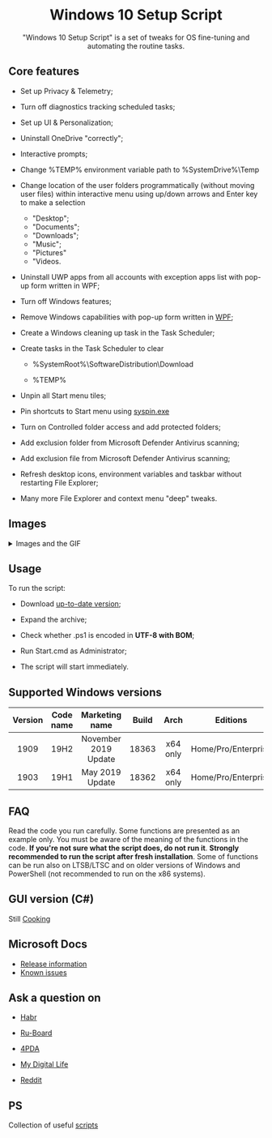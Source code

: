 <div align="center">
  <h1>Windows 10 Setup Script</h1>

"Windows 10 Setup Script" is a set of tweaks for OS fine-tuning and automating the routine tasks.
</div>

## Core features

- Set up Privacy & Telemetry;

- Turn off diagnostics tracking scheduled tasks;

- Set up UI & Personalization;

- Uninstall OneDrive "correctly";

- Interactive prompts;

- Change %TEMP% environment variable path to %SystemDrive%\Temp

- Change location of the user folders programmatically (without moving user files) within interactive menu using up/down arrows and Enter key to make a selection
  - "Desktop";
  - "Documents";
  - "Downloads";
  - "Music";
  - "Pictures"
  - "Videos.
  
- Uninstall UWP apps from all accounts with exception apps list with pop-up form written in WPF;

- Turn off Windows features;

- Remove Windows capabilities with pop-up form written in [WPF](https://github.com/farag2/Windows-10-Setup-Script/raw/master/Images/Img-3.png);

- Create a Windows cleaning up task in the Task Scheduler;

- Create tasks in the Task Scheduler to clear

  - %SystemRoot%\SoftwareDistribution\Download
  
  - %TEMP%


- Unpin all Start menu tiles;

- Pin shortcuts to Start menu using [syspin.exe](http://www.technosys.net/products/utils/pintotaskbar)

- Turn on Controlled folder access and add protected folders;

- Add exclusion folder from Microsoft Defender Antivirus scanning;

- Add exclusion file from Microsoft Defender Antivirus scanning;

- Refresh desktop icons, environment variables and taskbar without restarting File Explorer;

- Many more File Explorer and context menu "deep" tweaks.

## Images
<details>
  <summary>Images and the GIF</summary>

  ![intro](https://github.com/farag2/Windows-10-Setup-Script/raw/master/Images/intro.gif)
  ![intro](https://github.com/farag2/Windows-10-Setup-Script/raw/master/Images/img-2.png)
  ![intro](https://github.com/farag2/Windows-10-Setup-Script/raw/master/Images/Img-3.png)
  ![intro](https://github.com/farag2/Windows-10-Setup-Script/blob/master/Images/GUI-1.png)
  ![intro](https://github.com/farag2/Windows-10-Setup-Script/blob/master/Images/GUI-2.png)
</details> 

## Usage
To run the script:
- Download [up-to-date version](https://github.com/farag2/Setup-Windows-10/releases);

- Expand the archive;

- Check whether .ps1 is encoded in **UTF-8 with BOM**;

- Run Start.cmd as Administrator;

- The script will start immediately.

## Supported Windows versions
|Version|Code name|   Marketing name   |Build|  Arch  |      Editions     |
|:-----:|:-------:|:------------------:|:---:|:------:|:-----------------:|
| 1909  |  19H2   |November 2019 Update|18363|x64 only|Home/Pro/Enterprise|
| 1903  |  19H1   |   May 2019 Update  |18362|x64 only|Home/Pro/Enterprise|

## FAQ
Read the code you run carefully. Some functions are presented as an example only. You must be aware of the meaning of the functions in the code. **If you're not sure what the script does, do not run it**.
**Strongly recommended to run the script after fresh installation**. Some of functions can be run also on LTSB/LTSC and on older versions of Windows and PowerShell (not recommended to run on the x86 systems).

## GUI version (C#)
Still [Cooking](https://github.com/farag2/Windows-10-Setup-Script/tree/GUI-dev)

## Microsoft Docs
 - [Release information](https://docs.microsoft.com/en-us/windows/release-information)
 - [Known issues](https://docs.microsoft.com/en-us/windows/release-information/status-windows-10-1909)

## Ask a question on
 - [Habr](https://habr.com/en/post/465365/)
 
 - [Ru-Board](http://forum.ru-board.com/topic.cgi?forum=62&topic=30617#15)
 
 - [4PDA](https://4pda.ru/forum/index.php?s=&showtopic=523489&view=findpost&p=95909388)
 
 - [My Digital Life](https://forums.mydigitallife.net/threads/powershell-script-setup-windows-10.81675/)
 
 - [Reddit](https://www.reddit.com/r/Windows10/comments/ctg8jw/powershell_script_setup_windows_10/)

## PS
Collection of useful [scripts](https://github.com/farag2/Utilities)
